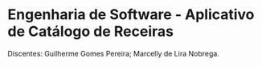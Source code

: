 # Engenharia de Software - Aplicativo de Catálogo de Receiras
Discentes: Guilherme Gomes Pereira; Marcelly de Lira Nobrega.

